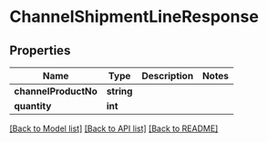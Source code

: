 # ChannelShipmentLineResponse

## Properties
Name | Type | Description | Notes
------------ | ------------- | ------------- | -------------
**channelProductNo** | **string** |  | 
**quantity** | **int** |  | 

[[Back to Model list]](../README.md#documentation-for-models) [[Back to API list]](../README.md#documentation-for-api-endpoints) [[Back to README]](../README.md)


